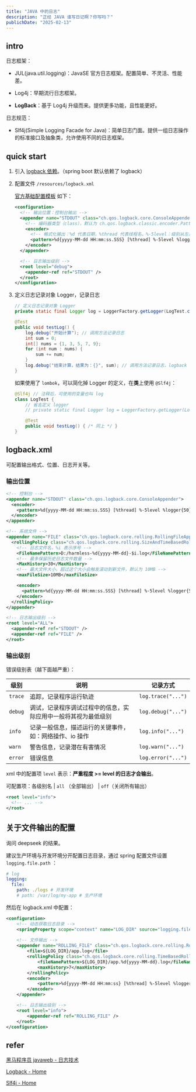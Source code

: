```yaml
---
title: "JAVA 中的日志"
description: "正经 JAVA 谁写日记啊？你写吗？"
publichDate: "2025-02-13"
---
```


## intro

日志框架：

- JUL(java.util.logging)：JavaSE 官方日志框架。配置简单、不灵活、性能差。

- Log4j：早期流行日志框架。

- **LogBack**：基于 Log4j 升级而来。提供更多功能，且性能更好。

日志规范：

- Slf4j(Simple Logging Facade for Java)：简单日志门面。提供一组日志操作的标准接口及抽象类，允许使用不同的日志框架。

## quick start

1. 引入 [logback 依赖](https://mvnrepository.com/artifact/ch.qos.logback/logback-classic)。（spring boot 默认依赖了 logback）

2. 配置文件 `/resources/logback.xml`

    [官方基础配置模板](https://logback.qos.ch/manual/configuration.html) 如下：

    ```xml
    <configuration>
      <!-- 输出位置：控制台输出 -->
      <appender name="STDOUT" class="ch.qos.logback.core.ConsoleAppender">
        <!-- 编码器类型（class），默认为 ch.qos.logback.classic.encoder.PatternLayoutEncoder -->
        <encoder>
          <!-- 格式化输出：%d 代表日期，%thread 代表线程名，%-5level：级别从左显示 5 个字符宽度；%logger{50}：最长 50 个字符（超出.切割） -->
          <pattern>%d{yyyy-MM-dd HH:mm:ss.SSS} [%thread] %-5level %logger{50} - %msg %n</pattern>
        </encoder>
      </appender>

      <!-- 日志输出级别 -->
      <root level="debug">
        <appender-ref ref="STDOUT" />
      </root>
    </configuration>
    ```

3. 定义日志记录对象 Logger，记录日志

    ```java
    // 定义日志记录对象 Logger
    private static final Logger log = LoggerFactory.getLogger(LogTest.class); // 传入当前类字节码文件

    @Test
    public void testLog() {
        log.debug("开始计算"); // 调用方法记录日志
        int sum = 0;
        int[] nums = {1, 3, 5, 7, 9};
        for (int num : nums) {
            sum += num;
        }
        log.debug("结束计算，结果为：{}", sum); // 调用方法记录日志，logback 可以使用 {} 作为占位符
    }
    ```

    如果使用了 `lombok`，可以简化掉 Logger 的定义，在**类**上使用 `@Slf4j`：

    ```java
    @Slf4j // 注释后，可使用的变量也叫 log
    class LogTest {
        // 省去定义 logger
        // private static final Logger log = LoggerFactory.getLogger(LogTest.class);

        @Test
        public void testLog() { /* 同上 */ }
    }
    ```

## logback.xml

可配置输出格式、位置、日志开关等。

### 输出位置

```xml
<!-- 控制台 -->
<appender name="STDOUT" class="ch.qos.logback.core.ConsoleAppender">
  <encoder>
    <pattern>%d{yyyy-MM-dd HH:mm:ss.SSS} [%thread] %-5level %logger{50} - %msg %n</pattern>
  </encoder>
</appender>

<!-- 系统文件 -->
<appender name="FILE" class="ch.qos.logback.core.rolling.RollingFileAppender">
  <rollingPolicy class="ch.qos.logback.core.rolling.SizeAndTimeBasedRollingPolicy">
    <!-- 日志文件名，%i 表示序号 -->
    <FileNamePattern>D:/harmless-%d{yyyy-MM-dd}-$i.log</FileNamePattern>
    <!-- 最多保留历史日志文件数量 -->
    <MaxHistory>30</MaxHistory>
    <!-- 最大文件大小，超过这个大小会触发滚动到新文件，默认为 10MB -->
    <maxFileSize>10MB</maxFileSize>

    <encoder>
      <pattern>%d{yyyy-MM-dd HH:mm:ss.SSS} [%thread] %-5level %logger{50} - %msg %n</pattern>
    </encoder>
  </rollingPolicy>
</appender>

<!-- 日志输出级别 -->
<root level="ALL">
  <appender-ref ref="STDOUT" />
  <appender-ref ref="FILE" />
</root>
```

### 输出级别

错误级别表（越下面越严重）：

|级别|说明|记录方式|
|---|---|---|
|`trace`|追踪，记录程序运行轨迹|`log.trace("...")`|
|`debug`|调试，记录程序调试过程中的信息，实际应用中一般将其视为最低级别|`log.debug("...")`|
|`info`|记录一般信息，描述运行的关键事件，如：网络操作、io 操作|`log.info("...")`|
|`warn`|警告信息，记录潜在有害情况|`log.warn("...")`|
|`error`|错误信息|`log.error("...")`|

xml 中的配置项 `level` 表示：**严重程度 >= level 的日志才会输出**。

可配置项：各级别名 | `all` （全部输出） | `off`（关闭所有输出）

```xml
<root level="info">
  <!-- ... -->
</root>
```

## 关于文件输出的配置

询问 deepseek 的结果。

建议生产环境与开发环境分开配置日志目录，通过 spring 配置文件设置 `logging.file.path` ：

```yml
# log
logging:
  file:
    path: ./logs # 开发环境
    # path: /var/log/my-app # 生产环境
```

然后在 logback.xml 中配置：

```xml
<configuration>
    <!-- 动态获取日志目录 -->
    <springProperty scope="context" name="LOG_DIR" source="logging.file.path" defaultValue="./logs" />
    
    <!-- 文件输出 -->
    <appender name="ROLLING_FILE" class="ch.qos.logback.core.rolling.RollingFileAppender">
        <file>${LOG_DIR}/app.log</file>
        <rollingPolicy class="ch.qos.logback.core.rolling.TimeBasedRollingPolicy">
            <fileNamePattern>${LOG_DIR}/app.%d{yyyy-MM-dd}.log</fileNamePattern>
            <maxHistory>7</maxHistory>
        </rollingPolicy>
        <encoder>
            <pattern>%d{yyyy-MM-dd HH:mm:ss} [%thread] %-5level %logger{36} - %msg%n</pattern>
        </encoder>
    </appender>

    <!-- 日志输出级别 -->
    <root level="info">
        <appender-ref ref="ROLLING_FILE" />
    </root>
</configuration>
```

## refer

[黑马程序员 javaweb - 日志技术](https://www.bilibili.com/video/BV1yGydYEE3H/?spm_id_from=333.788.player.switch&vd_source=cbb9bae25f5ac9e51f8ff965eb794230&p=84)

[Logback - Home](https://logback.qos.ch/index.html)

[Slf4j - Home](https://www.slf4j.org/)
